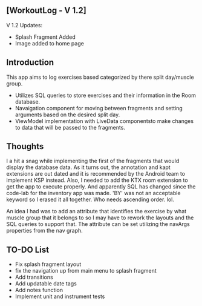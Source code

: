 [WorkoutLog - V 1.2]
--------------------

V 1.2 Updates:
- Splash Fragment Added
- Image added to home page

Introduction
------------

This app aims to log exercises based categorized by there split day/muscle group.
- Utilizes SQL queries to store exercises and their information in the Room database.
- Navaigation component for moving between fragments and setting arguments based on the desired split day.
- ViewModel implementation with LiveData componentsto make changes to data that will be passed to the fragments.

Thoughts
--------

I a hit a snag while implementing the first of the fragments that would display the database data.
As it turns out, the annotation and kapt extensions are out dated and it is recommended by the 
Android team to implement KSP instead. Also, I needed to add the KTX room extension to get the 
app to execute properly. And apparently SQL has changed since the code-lab for the inventory app was 
made. 'BY' was not an acceptable keyword so I erased it all together. Who needs ascending order. 
lol.

An idea I had was to add an attribute that identifies the exercise by what muscle group that it 
belongs to so I may have to rework the layouts and the SQL queries to support that. The attribute 
can be set utilizing the navArgs properties from the nav graph.

TO-DO List
----------

- Fix splash fragment layout
- fix the navigation up from main menu to splash fragment
- Add transitions
- Add updatable date tags
- Add notes function
- Implement unit and instrument tests
